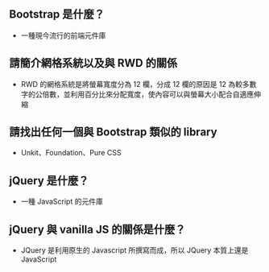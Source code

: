 ## Bootstrap 是什麼？
- 一種現今流行的前端元件庫


## 請簡介網格系統以及與 RWD 的關係
- RWD 的網格系統是將螢幕寬度分為 12 欄，分成 12 欄的原因是 12 為較多數字的公倍數，並利用百分比來分配寬度，使內容可以與螢幕大小配合自適應伸縮


## 請找出任何一個與 Bootstrap 類似的 library
- Unkit、Foundation、Pure CSS


## jQuery 是什麼？
- 一種 JavaScript 的元件庫


## jQuery 與 vanilla JS 的關係是什麼？
- JQuery 是利用原生的 Javascript 所撰寫而成，所以 JQuery 本質上還是 JavaScript
